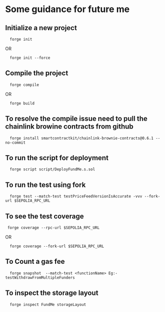 # Some guidance for future me

## Initialize a new project

```
  forge init
```

OR

```
  forge init --force
```

## Compile the project

```
  forge compile
```

OR

```
  forge build
```

## To resolve the compile issue need to pull the chainlink browine contracts from github

```
  forge install smartcontractkit/chainlink-brownie-contracts@0.6.1 --no-commit
```

## To run the script for deployment

```
  forge script script/DeployFundMe.s.sol
```

## To run the test using fork

```
  forge test --match-test testPriceFeedVersionIsAccurate -vvv --fork-url $SEPOLIA_RPC_URL
```

## To see the test coverage

```
 forge coverage --rpc-url $SEPOLIA_RPC_URL
```

OR

```
  forge coverage --fork-url $SEPOLIA_RPC_URL
```

## To Count a gas fee

```
  forge snapshot  --match-test <functionName> Eg:- testWithdrawFromMultipleFunders
```

## To inspect the storage layout

```
  forge inspect FundMe storageLayout
```
